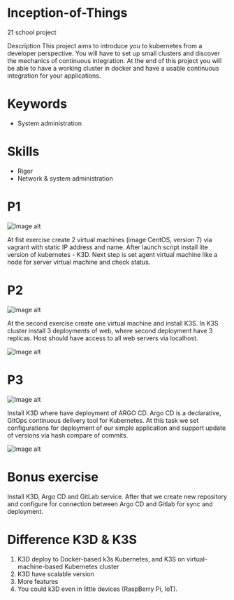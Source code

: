 # Inception-of-Things

21 school project

Description
This project aims to introduce you to kubernetes from a developer perspective. You will have to set up small clusters and discover the mechanics of continuous integration. At the end of this project you will be able to have a working cluster in docker and have a usable continuous integration for your applications.

# Keywords

- System administration

# Skills

- Rigor
- Network & system administration

# P1


![Image alt](https://github.com/behaqos/inception-of-things/raw/master/images/p1.png)

At fist exercise create 2 virtual machines (image CentOS, version 7) via vagrant with static IP address and name. After launch script install lite version of kubernetes - K3D. Next step is set agent virtual machine like a node for server virtual machine and check status.

# P2

![Image alt](https://github.com/behaqos/inception-of-things/raw/master/images/p2-2.png)


At the second exercise create one virtual machine and install K3S. In K3S cluster install 3 deployments of web, where second deployment have 3 replicas. Host should have access to all web servers via localhost. 

![Image alt](https://github.com/behaqos/inception-of-things/raw/master/images/p2.png)

# P3

![Image alt](https://github.com/behaqos/inception-of-things/raw/master/images/p3-2.png)

Install K3D where have deployment of ARGO CD. Argo CD is a declarative, GitOps continuous delivery tool for Kubernetes. At this task we set configurations for deployment of our simple application and support update of versions via hash compare of commits.


![Image alt](https://github.com/behaqos/inception-of-things/raw/master/images/p3.png)

# Bonus exercise

Install K3D, Argo CD and GitLab service. After that we create new repository and configure for connection between Argo CD and Gitlab for sync and deployment.

# Difference K3D & K3S
1. K3D deploy to Docker-based k3s Kubernetes, and K3S on virtual-machine-based Kubernetes cluster
2. K3D have scalable version
3. More features
4. You could k3D even in little devices (RaspBerry Pi, IoT).
